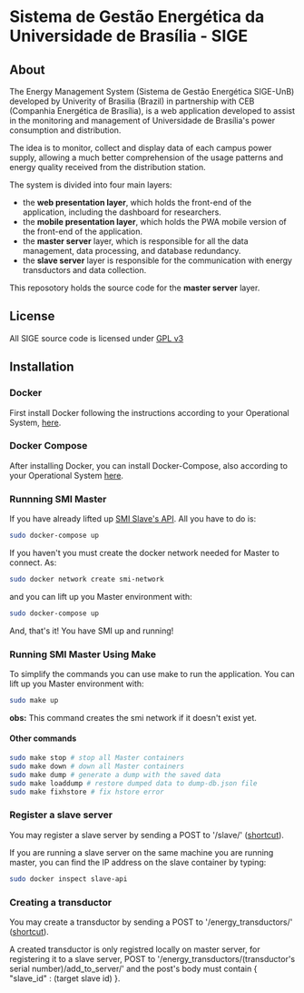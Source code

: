 # Sistema de Gestão Energética da Universidade de Brasília - SIGE

## About

The Energy Management System (Sistema de Gestão Energética SIGE-UnB) developed by Univerity of Brasilia (Brazil) in partnership with CEB (Companhia Energética de Brasília), is a web application developed to assist in the monitoring and management of Universidade de Brasília's power consumption and distribution.

The idea is to monitor, collect and display data of each campus power supply, allowing a much better comprehension of the usage patterns and energy quality received from the distribution station.

The system is divided into four main layers:

- the **web presentation layer**, which holds the front-end of the application, including the dashboard for researchers.
- the **mobile presentation layer**, which holds the PWA mobile version of the front-end of the application.
- the **master server** layer, which is responsible for all the data management, data processing, and database redundancy.
- the **slave server** layer is responsible for the communication with energy transductors and data collection.

This reposotory holds the source code for the **master server** layer.

## License

All SIGE source code is licensed under [GPL v3](https://gitlab.com/lappis-unb/projects/SMI/smi-front/-/blob/development/LICENSE)

## Installation

### Docker

First install Docker following the instructions according to your Operational System, [here](https://docs.docker.com/install/).

### Docker Compose

After installing Docker, you can install Docker-Compose, also according to your Operational System [here](https://docs.docker.com/compose/install/).

### Runnning SMI Master

If you have already lifted up [SMI Slave's API](https://gitlab.com/lappis-unb/projects/SMI/smi-slave). All you have to do is:

``` bash
sudo docker-compose up
```

If you haven't you must create the docker network needed for Master to connect. As:

``` bash
sudo docker network create smi-network
```

and you can lift up you Master environment with:

``` bash
sudo docker-compose up
```

And, that's it! You have SMI up and running!

### Running SMI Master Using Make

To simplify the commands you can use make to run the application. You can lift up you Master environment with:

``` bash
sudo make up
```

**obs:** This command creates the smi network if it doesn't exist yet.

#### Other commands

``` bash
sudo make stop # stop all Master containers
sudo make down # down all Master containers
sudo make dump # generate a dump with the saved data
sudo make loaddump # restore dumped data to dump-db.json file
sudo make fixhstore # fix hstore error
```

### Register a slave server

You may register a slave server by sending a POST to '/slave/' ([shortcut](http://localhost:8001/slave/)).

If you are running a slave server on the same machine you are running master, you can find the IP address on the slave container by typing:

``` bash
sudo docker inspect slave-api
```

### Creating a transductor

You may create a transductor by sending a POST to '/energy_transductors/' ([shortcut](http://localhost:8001/energy_transductors/)).

A created transductor is only registred locally on master server, for registering it to a slave server, POST to '/energy_transductors/(transductor's serial number)/add_to_server/' and the post's body must contain { "slave_id" : (target slave id) }.

